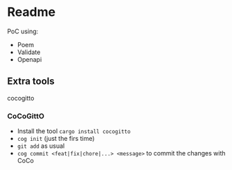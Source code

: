 # Readme

PoC using: 
- Poem
- Validate
- Openapi

## Extra tools
cocogitto



### CoCoGittO 
- Install the tool `cargo install cocogitto`
- `cog init` (just the firs time)
- `git add` as usual
- `cog commit <feat|fix|chore|...> <message>` to commit the changes with CoCo
